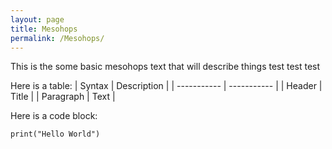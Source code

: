 ```yaml
---
layout: page
title: Mesohops
permalink: /Mesohops/
---
```


This is the some basic mesohops text that will describe things test test test

Here is a table:
| Syntax      | Description |
| ----------- | ----------- |
| Header      | Title       |
| Paragraph   | Text        |

Here is a code block:

```
print("Hello World")
```




